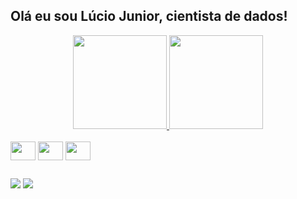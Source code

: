 ## Olá eu sou Lúcio Junior, cientista de dados!

<div align="center" dir="auto">
  <a href="https://github.com/luciodatascience">
  <img height="150" src="https://github-readme-stats.vercel.app/api?username=luciodatascience&show_icons=true&theme=dark&include_all_commits=true&count_private=true"/>
  <img height="150" src="https://github-readme-stats.vercel.app/api/top-langs/?username=luciodatascience&layout=compact&langs_count=7&theme=dark">
  </a>
</div>

<div dir="auto"><br>
  <img align="center" height="30" width="40" src="https://cdn.jsdelivr.net/gh/devicons/devicon/icons/azure/azure-original.svg" style="max-width: 100%;">
  <img align="center" height="30" width="40" src="https://cdn.jsdelivr.net/gh/devicons/devicon/icons/python/python-original.svg" style="max-width: 100%;">
  <img align="center" height="30" width="40" src="https://cdn.jsdelivr.net/gh/devicons/devicon/icons/r/r-original.svg" style="max-width: 100%;">
</div>

##

<div>
  <a href="mailto:sobral.lucioj@gmail.com"><img src="https://img.shields.io/badge/-Gmail-%23333?style=for-the-badge&logo=gmail&logoColor=white" style="max-width: 100%;"></a>
  <a href="www.linkedin.com/in/lucio-analytics-data-science"><img src="https://img.shields.io/badge/-LinkedIn-%230077B5?style=for-the-badge&logo=linkedin&logoColor=white" style="max-width: 100%;"></a>
</div>
